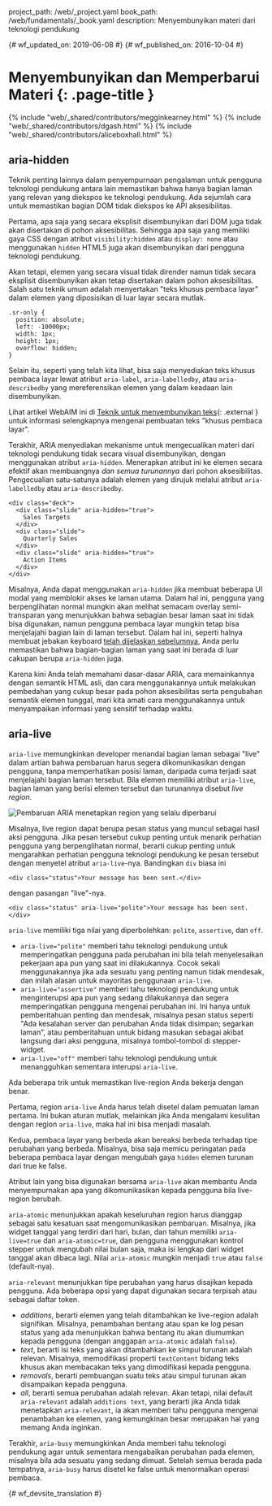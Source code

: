 project_path: /web/_project.yaml
book_path: /web/fundamentals/_book.yaml
description: Menyembunyikan materi dari teknologi pendukung


{# wf_updated_on: 2019-06-08 #}
{# wf_published_on: 2016-10-04 #}

# Menyembunyikan dan Memperbarui Materi {: .page-title }

{% include "web/_shared/contributors/megginkearney.html" %}
{% include "web/_shared/contributors/dgash.html" %}
{% include "web/_shared/contributors/aliceboxhall.html" %}

## aria-hidden

Teknik penting lainnya dalam penyempurnaan pengalaman untuk pengguna
teknologi pendukung antara lain memastikan bahwa hanya bagian laman yang relevan yang
diekspos ke teknologi pendukung. Ada sejumlah cara untuk memastikan bagian
DOM tidak diekspos ke API aksesibilitas.

Pertama, apa saja yang secara eksplisit disembunyikan dari DOM juga tidak akan disertakan
di pohon aksesibilitas. Sehingga apa saja yang memiliki gaya CSS dengan atribut `visibility:hidden` atau `display: none` atau menggunakan `hidden` HTML5 juga akan disembunyikan dari pengguna teknologi pendukung.



Akan tetapi, elemen yang secara visual tidak dirender namun tidak secara eksplisit disembunyikan
akan tetap disertakan dalam pohon aksesibilitas. Salah satu teknik umum adalah menyertakan
"teks khusus pembaca layar" dalam elemen yang diposisikan di luar layar secara mutlak.


    .sr-only {
      position: absolute;
      left: -10000px;
      width: 1px;
      height: 1px;
      overflow: hidden;
    }


Selain itu, seperti yang telah kita lihat, bisa saja menyediakan teks khusus pembaca layar lewat atribut
`aria-label`, `aria-labelledby`, atau `aria-describedby` yang mereferensikan
elemen yang dalam keadaan lain disembunyikan.

Lihat artikel WebAIM ini di [Teknik untuk menyembunyikan
teks](https://webaim.org/techniques/css/invisiblecontent/#techniques){: .external }
untuk informasi selengkapnya mengenai pembuatan teks "khusus pembaca layar".

Terakhir, ARIA menyediakan mekanisme untuk mengecualikan materi dari
teknologi pendukung tidak secara visual disembunyikan, dengan menggunakan atribut `aria-hidden`.
Menerapkan atribut ini ke elemen secara efektif akan membuangnya *dan semua
turunannya* dari pohon aksesibilitas. Pengecualian satu-satunya adalah elemen
yang dirujuk melalui atribut `aria-labelledby` atau `aria-describedby`.

    <div class="deck">
      <div class="slide" aria-hidden="true">
        Sales Targets
      </div>
      <div class="slide">
        Quarterly Sales
      </div>
      <div class="slide" aria-hidden="true">
        Action Items
      </div>
    </div>

Misalnya, Anda dapat menggunakan `aria-hidden` jika membuat beberapa UI modal yang
memblokir akses ke laman utama. Dalam hal ini, pengguna yang berpenglihatan normal
mungkin akan melihat semacam overlay semi-transparan yang menunjukkan
bahwa sebagian besar laman saat ini tidak bisa digunakan, namun pengguna
pembaca layar mungkin tetap bisa menjelajahi bagian lain di laman tersebut. Dalam hal ini, seperti halnya membuat jebakan keyboard [telah dijelaskan
sebelumnya](/web/fundamentals/accessibility/focus/using-tabindex#modals-and-keyboard-traps),
Anda perlu memastikan bahwa bagian-bagian laman yang saat ini berada di luar cakupan
berupa `aria-hidden` juga.

Karena kini Anda telah memahami dasar-dasar ARIA, cara memainkannya dengan
semantik HTML asli, dan cara menggunakannya untuk melakukan pembedahan yang
cukup besar pada pohon aksesibilitas serta pengubahan semantik elemen tunggal, mari kita
amati cara menggunakannya untuk menyampaikan informasi yang sensitif terhadap waktu.

## aria-live

`aria-live` memungkinkan developer menandai bagian laman sebagai "live" dalam artian bahwa
pembaruan harus segera dikomunikasikan dengan pengguna, tanpa memperhatikan
posisi laman, daripada cuma terjadi saat menjelajahi bagian laman tersebut. Bila
elemen memiliki atribut `aria-live`, bagian laman yang berisi elemen tersebut dan
turunannya disebut *live region*.

![Pembaruan ARIA menetapkan region yang selalu diperbarui](imgs/aria-live.jpg)

Misalnya, live region dapat berupa pesan status yang muncul sebagai hasil
aksi pengguna. Jika pesan tersebut cukup penting untuk menarik perhatian pengguna
yang berpenglihatan normal, berarti cukup penting untuk mengarahkan perhatian pengguna
teknologi pendukung ke pesan tersebut dengan menyetel atribut `aria-live`-nya. Bandingkan `div` biasa ini


    <div class="status">Your message has been sent.</div>


dengan pasangan "live"-nya.


    <div class="status" aria-live="polite">Your message has been sent.</div>


`aria-live` memiliki tiga nilai yang diperbolehkan: `polite`, `assertive`, dan `off`.

 - `aria-live="polite"` memberi tahu teknologi pendukung untuk memperingatkan pengguna pada
   perubahan ini bila telah menyelesaikan pekerjaan apa pun yang saat ini dilakukannya. Cocok sekali menggunakannya
   jika ada sesuatu yang penting namun tidak mendesak, dan inilah alasan untuk mayoritas penggunaan
   `aria-live`.
 - `aria-live="assertive"` memberi tahu teknologi pendukung untuk menginterupsi
   apa pun yang sedang dilakukannya dan segera memperingatkan pengguna mengenai perubahan ini. Ini hanya untuk
   pemberitahuan penting dan mendesak, misalnya pesan status seperti "Ada kesalahan
   server dan perubahan Anda tidak disimpan; segarkan laman", atau
   pemberitahuan untuk bidang masukan sebagai akibat langsung dari aksi pengguna, misalnya
   tombol-tombol di stepper-widget.
 - `aria-live="off"` memberi tahu teknologi pendukung untuk menangguhkan sementara interupsi
   `aria-live`.

Ada beberapa trik untuk memastikan live-region Anda bekerja dengan benar.

Pertama, region `aria-live` Anda harus telah disetel dalam pemuatan laman pertama.
Ini bukan aturan mutlak, melainkan jika Anda mengalami kesulitan dengan region
`aria-live`, maka hal ini bisa menjadi masalah.

Kedua, pembaca layar yang berbeda akan bereaksi berbeda terhadap tipe
perubahan yang berbeda. Misalnya, bisa saja memicu peringatan pada beberapa pembaca layar
dengan mengubah gaya `hidden` elemen turunan dari true ke false.

Atribut lain yang bisa digunakan bersama `aria-live` akan membantu Anda menyempurnakan apa
yang dikomunikasikan kepada pengguna bila live-region berubah.

`aria-atomic` menunjukkan apakah keseluruhan region harus dianggap sebagai
satu kesatuan saat mengomunikasikan pembaruan. Misalnya, jika widget tanggal yang terdiri dari
hari, bulan, dan tahun memiliki `aria-live=true` dan `aria-atomic=true`, dan pengguna
menggunakan kontrol stepper untuk mengubah nilai bulan saja, maka isi lengkap
dari widget tanggal akan dibaca lagi. Nilai `aria-atomic` mungkin menjadi `true`
atau `false` (default-nya).

`aria-relevant` menunjukkan tipe perubahan yang harus disajikan kepada pengguna.
Ada beberapa opsi yang dapat digunakan secara terpisah atau sebagai daftar token.

 - *additions*, berarti elemen yang telah ditambahkan ke live-region adalah
   signifikan. Misalnya, penambahan bentang atau span ke log pesan status
   yang ada menunjukkan bahwa bentang itu akan diumumkan kepada pengguna (dengan anggapan
   `aria-atomic` adalah `false`).
 - *text*, berarti isi teks yang akan ditambahkan ke simpul turunan
   adalah relevan. Misalnya, memodifikasi properti `textContent` bidang teks khusus
   akan membacakan teks yang dimodifikasi kepada pengguna.
 - *removals*, berarti pembuangan suatu teks atau simpul turunan
   akan disampaikan kepada pengguna.
 - *all*, berarti semua perubahan adalah relevan. Akan tetapi, nilai default
   `aria-relevant` adalah `additions text`, yang berarti jika Anda tidak menetapkan
   `aria-relevant`, ia akan memberi tahu pengguna mengenai penambahan ke elemen,
   yang kemungkinan besar merupakan hal yang memang Anda inginkan.

Terakhir, `aria-busy` memungkinkan Anda memberi tahu teknologi pendukung agar
untuk sementara mengabaikan perubahan pada elemen, misalnya bila ada sesuatu yang sedang dimuat. Setelah
semua berada pada tempatnya, `aria-busy` harus disetel ke false untuk menormalkan
operasi pembaca.



{# wf_devsite_translation #}
